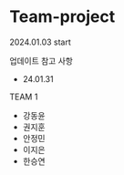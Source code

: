 # Team-project

2024.01.03 start

업데이트 참고 사항
- 24.01.31




 
TEAM 1

- 강동윤
- 권지훈
- 안정민
- 이지은
- 한승연


